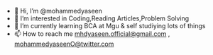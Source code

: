 - 👋 Hi, I’m @mohammedyaseen
- 👀 I’m interested in Coding,Reading Articles,Problem Solving
- 🌱 I’m currently learning BCA at Mgu & self studiying lots  of things
- 📫 How to reach me mhdyaseen.official@gmail.com , mohammedyaseenO@twitter.com

<!---
mhdyaseen8841/mhdyaseen8841 is a ✨ special ✨ repository because its `README.md` (this file) appears on your GitHub profile.
You can click the Preview link to take a look at your changes.
--->
